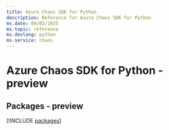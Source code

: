 ```yaml
---
title: Azure Chaos SDK for Python
description: Reference for Azure Chaos SDK for Python
ms.date: 09/02/2025
ms.topic: reference
ms.devlang: python
ms.service: chaos
---
```

# Azure Chaos SDK for Python - preview
## Packages - preview
[!INCLUDE [packages](chaos-index.md)]